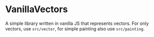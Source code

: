 VanillaVectors
==============

A simple library written in vanilla JS that represents vectors. For only vectors, use `src/vector`, for simple painting also use `src/painting`.
